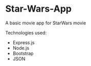 # Star-Wars-App

A basic movie app for StarWars movie

Technologies used:
- Express.js
- Node.js
- Bootstrap
- JSON
